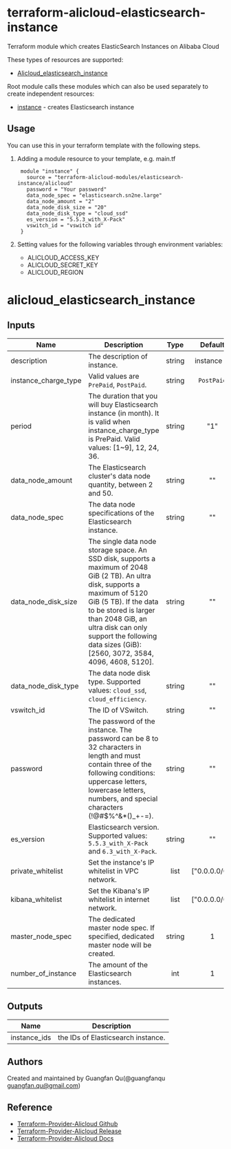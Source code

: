 # terraform-alicloud-elasticsearch-instance
Terraform module which creates ElasticSearch Instances on Alibaba Cloud

These types of resources are supported:

* [Alicloud_elasticsearch_instance](https://www.terraform.io/docs/providers/alicloud/r/elasticsearch.html)

Root module calls these modules which can also be used separately to create independent resources:

* [instance](https://github.com/terraform-alicloud-modules/terraform-alicloud-elasticsearch-instance/tree/master/modules/instance) - creates Elasticsearch instance

Usage
-----
You can use this in your terraform template with the following steps.

1. Adding a module resource to your template, e.g. main.tf

        module "instance" {
          source = "terraform-alicloud-modules/elasticsearch-instance/alicloud"
          password = "Your password"
          data_node_spec = "elasticsearch.sn2ne.large"
          data_node_amount = "2"
          data_node_disk_size = "20"
          data_node_disk_type = "cloud_ssd"
          es_version = "5.5.3_with_X-Pack"
          vswitch_id = "vswitch id"
        }

2. Setting values for the following variables through environment variables:

    - ALICLOUD_ACCESS_KEY
    - ALICLOUD_SECRET_KEY
    - ALICLOUD_REGION

# alicloud_elasticsearch_instance

## Inputs

| Name | Description | Type | Default | Required |
|------|-------------|:----:|:-----:|:-----:|
|description          |  The description of instance.   |   string  |    instance id   |    no       |
|instance_charge_type |  Valid values are `PrePaid`, `PostPaid`.  |   string  |    `PostPaid`   |    yes       |
|period               |  The duration that you will buy Elasticsearch instance (in month). It is valid when instance_charge_type is PrePaid. Valid values: [1~9], 12, 24, 36.    |   string  |    "1"   |    no       |
|data_node_amount     |  The Elasticsearch cluster's data node quantity, between 2 and 50.  |   string  |   "" |    yes       |
|data_node_spec       |  The data node specifications of the Elasticsearch instance.   |   string  |   ""  |    yes       |
|data_node_disk_size  |  The single data node storage space. An SSD disk, supports a maximum of 2048 GiB (2 TB). An ultra disk, supports a maximum of 5120 GiB (5 TB). If the data to be stored is larger than 2048 GiB, an ultra disk can only support the following data sizes (GiB): [2560, 3072, 3584, 4096, 4608, 5120]. |   string  |    ""   |    yes       |
|data_node_disk_type  |  The data node disk type. Supported values: `cloud_ssd`, `cloud_efficiency`.    |   string  |    ""   |    yes       |
|vswitch_id           |  The ID of VSwitch.   |   string  |    ""   |    yes       |
|password             |  The password of the instance. The password can be 8 to 32 characters in length and must contain three of the following conditions: uppercase letters, lowercase letters, numbers, and special characters (!@#$%^&*()_+-=).   |   string  |    ""   |    yes       |
|es_version           |  Elasticsearch version. Supported values: `5.5.3_with_X-Pack` and `6.3_with_X-Pack`.  |   string  |    ""   |    yes       |
|private_whitelist    |  Set the instance's IP whitelist in VPC network.  |   list  |    ["0.0.0.0/0"]   |    no       |
|kibana_whitelist     |  Set the Kibana's IP whitelist in internet network.  |   list  |    ["0.0.0.0/0"]   |    no       |
|master_node_spec     |  The dedicated master node spec. If specified, dedicated master node will be created.  |   string  |    1   |    no       |
|number_of_instance   |  The amount of the Elasticsearch instances.  |   int  |    1   |    no       |

## Outputs

| Name | Description |
|------|-------------|
| instance_ids    |     the IDs of Elasticsearch instance.     |

Authors
-------
Created and maintained by Guangfan Qu(@guangfanqu guangfan.qu@gmail.com)

Reference
---------
* [Terraform-Provider-Alicloud Github](https://github.com/terraform-providers/terraform-provider-alicloud)
* [Terraform-Provider-Alicloud Release](https://releases.hashicorp.com/terraform-provider-alicloud/)
* [Terraform-Provider-Alicloud Docs](https://www.terraform.io/docs/providers/alicloud/index.html)
